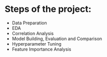 # Steps of the project: <br>
- Data Preparation<br>
- EDA<br>
- Correlation Analysis<br>
- Model Building, Evaluation and Comparison<br>
- Hyperparameter Tuning<br>
- Feature Importance Analysis<br>
